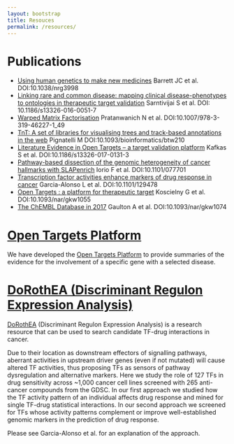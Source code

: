 ```yaml
---
layout: bootstrap
title: Resouces
permalink: /resources/
---
```


# Publications
* [Using human genetics to make new medicines](http://europepmc.org/abstract/MED/26370900) Barrett JC et al.  DOI:10.1038/nrg3998
* [Linking rare and common disease: mapping clinical disease-phenotypes to ontologies in therapeutic target validation](https://jbiomedsem.biomedcentral.com/articles/10.1186/s13326-016-0051-7) Sarntivijai S et al. DOI: 10.1186/s13326-016-0051-7
* [Warped Matrix Factorisation](https://link.springer.com/chapter/10.1007%2F978-3-319-46227-1_49) Pratanwanich N et al. DOI:10.1007/978-3-319-46227-1_49
* [TnT: A set of libraries for visualising trees and track-based annotations in the web](https://www.ncbi.nlm.nih.gov/pubmed/27153646) Pignatelli M DOI:10.1093/bioinformatics/btw210
* [Literature Evidence in Open Targets – a target validation platform](https://jbiomedsem.biomedcentral.com/articles/10.1186/s13326-017-0131-3)  Kafkas S et al. DOI:10.1186/s13326-017-0131-3
* [Pathway-based dissection of the genomic heterogeneity of cancer hallmarks with SLAPenrich](http://www.biorxiv.org/content/early/2017/03/27/077701) Iorio F et al. DOI:10.1101/077701 
* [Transcription factor activities enhance markers of drug response in cancer](http://www.biorxiv.org/content/early/2017/04/21/129478) Garcia-Alonso L et al. DOI:10.1101/129478
* [Open Targets : a platform for therapeutic target](https://academic.oup.com/nar/article/45/D1/D985/2605745/Open-Targets-a-platform-for-therapeutic-target) Koscielny G et al. DOI:10.1093/nar/gkw1055
* [The ChEMBL Database in 2017](https://www.ncbi.nlm.nih.gov/pmc/articles/PMC5210557/) Gaulton A et al. DOI:10.1093/nar/gkw1074


# [Open Targets Platform](http://www.targetvalidation.org/)
We have developed the [Open Targets Platform](http://www.targetvalidation.org/) to provide summaries of the evidence for the involvement of a specific gene with a selected disease.


# [DoRothEA (Discriminant Regulon Expression Analysis)](http://dorothea.opentargets.io/#/)
[DoRothEA](http://dorothea.opentargets.io/#/) (Discriminant Regulon Expression Analysis) is a research resource that can be used to search candidate TF-drug interactions in cancer.

Due to their location as downstream effectors of signalling pathways, aberrant activities in upstream driver genes (even if not mutated) will cause altered TF activities, thus proposing TFs as sensors of pathway dysregulation and alternative markers. Here we study the role of 127 TFs in drug sensitivity across ~1,000 cancer cell lines screened with 265 anti-cancer compounds from the GDSC. In our first approach we studied how the TF activity pattern of an individual affects drug response and mined for single TF-drug statistical interactions. In our second approach we screened for TFs whose activity patterns complement or improve well-established genomic markers in the prediction of drug response.

Please see Garcia-Alonso et al. for an explanation of the approach.


